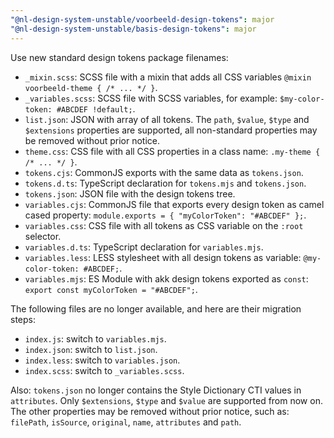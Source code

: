 ```yaml
---
"@nl-design-system-unstable/voorbeeld-design-tokens": major
"@nl-design-system-unstable/basis-design-tokens": major
---
```


Use new standard design tokens package filenames:

- `_mixin.scss`: SCSS file with a mixin that adds all CSS variables `@mixin voorbeeld-theme { /* ... */ }`.
- `_variables.scss`: SCSS file with SCSS variables, for example: `$my-color-token: #ABCDEF !default;`.
- `list.json`: JSON with array of all tokens. The `path`, `$value`, `$type` and `$extensions` properties are supported, all non-standard properties may be removed without prior notice.
- `theme.css`: CSS file with all CSS properties in a class name: `.my-theme { /* ... */ }`.
- `tokens.cjs`: CommonJS exports with the same data as `tokens.json`.
- `tokens.d.ts`: TypeScript declaration for `tokens.mjs` and `tokens.json`.
- `tokens.json`: JSON file with the design tokens tree.
- `variables.cjs`: CommonJS file that exports every design token as camel cased property: `module.exports = { "myColorToken": "#ABCDEF" };`.
- `variables.css`: CSS file with all tokens as CSS variable on the `:root` selector.
- `variables.d.ts`: TypeScript declaration for `variables.mjs`.
- `variables.less`: LESS stylesheet with all design tokens as variable: `@my-color-token: #ABCDEF;`.
- `variables.mjs`: ES Module with akk design tokens exported as `const`: `export const myColorToken = "#ABCDEF";`.

The following files are no longer available, and here are their migration steps:

- `index.js`: switch to `variables.mjs`.
- `index.json`: switch to `list.json`.
- `index.less`: switch to `variables.json`.
- `index.scss`: switch to `_variables.scss`.

Also: `tokens.json` no longer contains the Style Dictionary CTI values in `attributes`. Only `$extensions`, `$type` and `$value` are supported from now on. The other properties may be removed without prior notice, such as: `filePath`, `isSource`, `original`, `name`, `attributes` and `path`.

